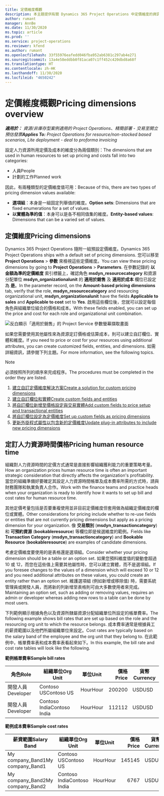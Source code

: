 ```yaml
---
title: 定價維度概觀
description: 本主題提供有關 Dynamics 365 Project Operations 中定價維度的資訊。
author: rumant
manager: AnnBe
ms.date: 11/30/2020
ms.topic: article
ms.prod: ''
ms.service: project-operations
ms.reviewer: kfend
ms.author: rumant
ms.openlocfilehash: 33f55976eafedd046fba952ab6381c297ab4e271
ms.sourcegitcommit: 13a4e58eddbb0f81aca07c1ff452c420dbd8a68f
ms.translationtype: HT
ms.contentlocale: zh-HK
ms.lasthandoff: 11/30/2020
ms.locfileid: "4650242"
---
```

# <a name="pricing-dimensions-overview"></a><span data-ttu-id="5fbab-103">定價維度概觀</span><span class="sxs-lookup"><span data-stu-id="5fbab-103">Pricing dimensions overview</span></span>

<span data-ttu-id="5fbab-104">_**適用於：** 資源/非庫存型案例適用的 Project Operations、精簡部署 - 交易至開立預估發票_</span><span class="sxs-lookup"><span data-stu-id="5fbab-104">_**Applies To:** Project Operations for resource/non-stocked based scenarios, Lite deployment - deal to proforma invoicing_</span></span>

<span data-ttu-id="5fbab-105">設定人力資源所用定價及成本的維度分為兩個類別：</span><span class="sxs-lookup"><span data-stu-id="5fbab-105">The dimensions that are used in human resources to set up pricing and costs fall into two categories:</span></span>

- <span data-ttu-id="5fbab-106">人員</span><span class="sxs-lookup"><span data-stu-id="5fbab-106">People</span></span>
- <span data-ttu-id="5fbab-107">計劃的工作</span><span class="sxs-lookup"><span data-stu-id="5fbab-107">Planned work</span></span>

<span data-ttu-id="5fbab-108">因此，有兩種類型的定價維度值可用：</span><span class="sxs-lookup"><span data-stu-id="5fbab-108">Because of this, there are two types of pricing dimension values available:</span></span>

- <span data-ttu-id="5fbab-109">**選項組**：本身是一組固定列舉值的維度。</span><span class="sxs-lookup"><span data-stu-id="5fbab-109">**Option sets**: Dimensions that are fixed enumerations for a set of values.</span></span>
- <span data-ttu-id="5fbab-110">**以實體為準的值**：本身可以是各不相同值集的維度。</span><span class="sxs-lookup"><span data-stu-id="5fbab-110">**Entity-based values**: Dimensions that can be a varied set of values.</span></span>

## <a name="pricing-dimensions"></a><span data-ttu-id="5fbab-111">定價維度</span><span class="sxs-lookup"><span data-stu-id="5fbab-111">Pricing dimensions</span></span>

<span data-ttu-id="5fbab-112">Dynamics 365 Project Operations 隨附一組預設定價維度。</span><span class="sxs-lookup"><span data-stu-id="5fbab-112">Dynamics 365 Project Operations ships with a default set of pricing dimensions.</span></span> <span data-ttu-id="5fbab-113">您可以移至 **Project Operations** > **參數** 來檢視這些定價維度。</span><span class="sxs-lookup"><span data-stu-id="5fbab-113">You can view these pricing dimensions by going to **Project Operations** > **Parameters**.</span></span> <span data-ttu-id="5fbab-114">在參數記錄的 **以金額為準的定價維度** 索引標籤上，確認角色 **msdyn_resourcecategory** 和資源分配單位 **msdyn_organizationalunit** 的 **適用於銷售** 及 **適用於成本** 欄位已設定為 **是**。</span><span class="sxs-lookup"><span data-stu-id="5fbab-114">In the parameter record, on the **Amount-based pricing dimensions** tab, verify that the role, **msdyn_resourcecategory** and resourcing organizational unit, **msdyn_organizationalunit** have the fields **Applicable to sales** and **Applicable to cost** set to **Yes**.</span></span> <span data-ttu-id="5fbab-115">啟用這些欄位後，您就可以設定每個角色與組織單位組合的價格和成本。</span><span class="sxs-lookup"><span data-stu-id="5fbab-115">With these fields enabled, you can set up the price and cost for each role and organizational unit combination.</span></span>

![反白顯示「適用於銷售」的 Project Service 參數螢幕擷取畫面](media/PS-OOB-parameters.png)

<span data-ttu-id="5fbab-117">如果您需要使用其他屬性來為資源定訂價格或估算成本，則可以建立自訂欄位、實體和維度。</span><span class="sxs-lookup"><span data-stu-id="5fbab-117">If you need to price or cost for your resources using additional attributes, you can create customized fields, entities, and dimensions.</span></span> <span data-ttu-id="5fbab-118">如需詳細資訊，請參閱下列主題。</span><span class="sxs-lookup"><span data-stu-id="5fbab-118">For more information, see the following topics.</span></span> 
  
  > [!NOTE]
  > <span data-ttu-id="5fbab-119">必須按照所列的順序來完成程序。</span><span class="sxs-lookup"><span data-stu-id="5fbab-119">The procedures must be completed in the order they are listed.</span></span>

1. [<span data-ttu-id="5fbab-120">建立自訂定價維度解決方案</span><span class="sxs-lookup"><span data-stu-id="5fbab-120">Create a solution for custom pricing dimensions</span></span>](../sales/create-solution-custompd.md)
2. [<span data-ttu-id="5fbab-121">建立自訂欄位和實體</span><span class="sxs-lookup"><span data-stu-id="5fbab-121">Create custom fields and entities</span></span>](create-custom-fields-entities-pricing-dimensions.md)
3. [<span data-ttu-id="5fbab-122">將自訂欄位新增至價格設定與交易實體</span><span class="sxs-lookup"><span data-stu-id="5fbab-122">Add custom fields to price setup and transactional entities</span></span>](add-custom-fields-price-setup-transactional-entities.md)
4. [<span data-ttu-id="5fbab-123">將自訂欄位設定為定價維度</span><span class="sxs-lookup"><span data-stu-id="5fbab-123">Set up custom fields as pricing dimensions</span></span>](set-up-custom-fields-pricing-dimensions.md)
5. [<span data-ttu-id="5fbab-124">更新外掛程式屬性以包含新的定價維度</span><span class="sxs-lookup"><span data-stu-id="5fbab-124">Update plug-in attributes to include new pricing dimensions</span></span>](update-plugin-attributes-pd.md)


## <a name="pricing-human-resource-time"></a><span data-ttu-id="5fbab-125">定訂人力資源時間價格</span><span class="sxs-lookup"><span data-stu-id="5fbab-125">Pricing human resource time</span></span>
<span data-ttu-id="5fbab-126">組織對人力資源時間的定價方式通常是直接影響組織獲利能力的重要策略考量。</span><span class="sxs-lookup"><span data-stu-id="5fbab-126">How an organization prices human resource time is often an important strategic consideration that directly affects the organization's profitability.</span></span> <span data-ttu-id="5fbab-127">當您的組織準備好要確定其設定人力資源時間帳單及成本費率所需的方式時，請與財務團隊和執業負責人合作。</span><span class="sxs-lookup"><span data-stu-id="5fbab-127">Work with the finance teams and practice heads when your organization is ready to identify how it wants to set up bill and cost rates for human resource time.</span></span>

<span data-ttu-id="5fbab-128">其他定價考量包括是否要重複使用並非目前定價維度但套用做為組織定價維度的欄位或實體。</span><span class="sxs-lookup"><span data-stu-id="5fbab-128">Other considerations for pricing include whether to re-use fields or entities that are not currently pricing dimensions but apply as a pricing dimension for your organization.</span></span> <span data-ttu-id="5fbab-129">像 **交易類別** (**msdyn_transactioncategory**) 和 **可預約資源** (**bookableresource**) 等欄位即是候選維度的範例。</span><span class="sxs-lookup"><span data-stu-id="5fbab-129">Fields like **Transaction Category** (**msdyn_transactioncategory**) and **Bookable Resource** (**bookableresource**) are examples of candidate dimensions.</span></span> 

<span data-ttu-id="5fbab-130">考慮定價維度要使用的是表格還是選項組。</span><span class="sxs-lookup"><span data-stu-id="5fbab-130">Consider whether your pricing dimension should be a table or an option set.</span></span> <span data-ttu-id="5fbab-131">如果您預料維度值的變動會超過 10 或 12，而您在這些值上需要其他屬性時，您可以建立實體，而不是選項組。</span><span class="sxs-lookup"><span data-stu-id="5fbab-131">If you foresee changes to the values of a dimension which will exceed 10 or 12 and you need additional attributes on these values, you could create an entity rather than an option set.</span></span> <span data-ttu-id="5fbab-132">維護選項組 (例如新增或移除值) 時，需要系統管理員或開發人員，而將新的列新增至表格則可由大多數使用者來完成。</span><span class="sxs-lookup"><span data-stu-id="5fbab-132">Maintaining an option set, such as adding or removing values, requires an admin or developer whereas adding new rows to a table can be done by most users.</span></span>

<span data-ttu-id="5fbab-133">下列範例顯示根據角色以及資源所隸屬資源分配組織單位所設定的帳單費率。</span><span class="sxs-lookup"><span data-stu-id="5fbab-133">The following example shows bill rates that are set up based on the role and the resourcing org unit to which the resource belongs.</span></span> <span data-ttu-id="5fbab-134">成本費率通常是根據員工的薪資範圍以及他們所屬組織單位來設定。</span><span class="sxs-lookup"><span data-stu-id="5fbab-134">Cost rates are typically based on the salary band of the employee and the org unit that they belong to.</span></span> <span data-ttu-id="5fbab-135">在此範例中，帳單費率表和成本費率表看起來如下。</span><span class="sxs-lookup"><span data-stu-id="5fbab-135">In this example, the bill rate and cost rate tables will look like the following.</span></span>

<span data-ttu-id="5fbab-136">**範例帳單費率**</span><span class="sxs-lookup"><span data-stu-id="5fbab-136">**Sample bill rates**</span></span>

| <span data-ttu-id="5fbab-137">角色</span><span class="sxs-lookup"><span data-stu-id="5fbab-137">Role</span></span>        | <span data-ttu-id="5fbab-138">組織單位</span><span class="sxs-lookup"><span data-stu-id="5fbab-138">Org Unit</span></span>    |<span data-ttu-id="5fbab-139">單位</span><span class="sxs-lookup"><span data-stu-id="5fbab-139">Unit</span></span>      |<span data-ttu-id="5fbab-140">價格</span><span class="sxs-lookup"><span data-stu-id="5fbab-140">Price</span></span>      |<span data-ttu-id="5fbab-141">貨幣</span><span class="sxs-lookup"><span data-stu-id="5fbab-141">Currency</span></span>  |
| ------------|-------------|----------|----------:|----------|
| <span data-ttu-id="5fbab-142">開發人員</span><span class="sxs-lookup"><span data-stu-id="5fbab-142">Developer</span></span>   | <span data-ttu-id="5fbab-143">Contoso US</span><span class="sxs-lookup"><span data-stu-id="5fbab-143">Contoso US</span></span>  |<span data-ttu-id="5fbab-144">Hour</span><span class="sxs-lookup"><span data-stu-id="5fbab-144">Hour</span></span> | <span data-ttu-id="5fbab-145">200</span><span class="sxs-lookup"><span data-stu-id="5fbab-145">200</span></span>|<span data-ttu-id="5fbab-146">USD</span><span class="sxs-lookup"><span data-stu-id="5fbab-146">USD</span></span>     |
| <span data-ttu-id="5fbab-147">開發人員</span><span class="sxs-lookup"><span data-stu-id="5fbab-147">Developer</span></span>   | <span data-ttu-id="5fbab-148">Contoso India</span><span class="sxs-lookup"><span data-stu-id="5fbab-148">Contoso India</span></span> |<span data-ttu-id="5fbab-149">Hour</span><span class="sxs-lookup"><span data-stu-id="5fbab-149">Hour</span></span>|   <span data-ttu-id="5fbab-150">112</span><span class="sxs-lookup"><span data-stu-id="5fbab-150">112</span></span>|<span data-ttu-id="5fbab-151">USD</span><span class="sxs-lookup"><span data-stu-id="5fbab-151">USD</span></span>     |


<span data-ttu-id="5fbab-152">**範例成本費率**</span><span class="sxs-lookup"><span data-stu-id="5fbab-152">**Sample cost rates**</span></span>

| <span data-ttu-id="5fbab-153">薪資範圍</span><span class="sxs-lookup"><span data-stu-id="5fbab-153">Salary Band</span></span>     | <span data-ttu-id="5fbab-154">組織單位</span><span class="sxs-lookup"><span data-stu-id="5fbab-154">Org Unit</span></span>    |<span data-ttu-id="5fbab-155">單位</span><span class="sxs-lookup"><span data-stu-id="5fbab-155">Unit</span></span>      |<span data-ttu-id="5fbab-156">價格</span><span class="sxs-lookup"><span data-stu-id="5fbab-156">Price</span></span>      |<span data-ttu-id="5fbab-157">貨幣</span><span class="sxs-lookup"><span data-stu-id="5fbab-157">Currency</span></span>  |
| ----------------|-------------|----------|----------:|----------|
| <span data-ttu-id="5fbab-158">My company_Band1</span><span class="sxs-lookup"><span data-stu-id="5fbab-158">My company_Band1</span></span> | <span data-ttu-id="5fbab-159">Contoso US</span><span class="sxs-lookup"><span data-stu-id="5fbab-159">Contoso US</span></span>  |<span data-ttu-id="5fbab-160">Hour</span><span class="sxs-lookup"><span data-stu-id="5fbab-160">Hour</span></span> | <span data-ttu-id="5fbab-161">145</span><span class="sxs-lookup"><span data-stu-id="5fbab-161">145</span></span>|<span data-ttu-id="5fbab-162">USD</span><span class="sxs-lookup"><span data-stu-id="5fbab-162">USD</span></span>     |
| <span data-ttu-id="5fbab-163">My company_Band2</span><span class="sxs-lookup"><span data-stu-id="5fbab-163">My company_Band2</span></span> | <span data-ttu-id="5fbab-164">Contoso India</span><span class="sxs-lookup"><span data-stu-id="5fbab-164">Contoso India</span></span> |<span data-ttu-id="5fbab-165">Hour</span><span class="sxs-lookup"><span data-stu-id="5fbab-165">Hour</span></span>|   <span data-ttu-id="5fbab-166">67</span><span class="sxs-lookup"><span data-stu-id="5fbab-166">67</span></span>|<span data-ttu-id="5fbab-167">USD</span><span class="sxs-lookup"><span data-stu-id="5fbab-167">USD</span></span>     |
